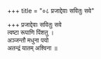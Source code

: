 +++
title = "०८ प्रजाद्देवाः सवितुः सवे"

+++
प्रजाद्देवाः सवितुः सवे  
त्वष्टा रूपाणि पिंशतु ।  
अञ्जन्तौ मधुना पयो  
अतन्द्रं यातम् अश्विना ॥